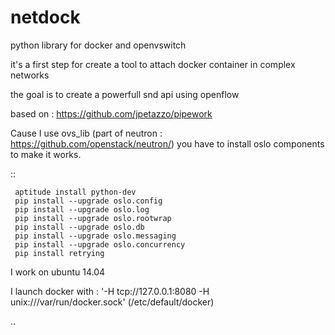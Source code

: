 # netdock
python library for docker and openvswitch

it's a first step for create a tool to attach docker container in complex networks

the goal is to create a powerfull snd api using openflow

based on : https://github.com/jpetazzo/pipework

Cause I use ovs_lib (part of neutron : https://github.com/openstack/neutron/) you have to install oslo components to make it works.

::

     aptitude install python-dev  
     pip install --upgrade oslo.config
     pip install --upgrade oslo.log
     pip install --upgrade oslo.rootwrap
     pip install --upgrade oslo.db
     pip install --upgrade oslo.messaging
     pip install --upgrade oslo.concurrency
     pip install retrying


I work on ubuntu 14.04

I launch docker with : '-H tcp://127.0.0.1:8080 -H unix:///var/run/docker.sock' (/etc/default/docker)

..
